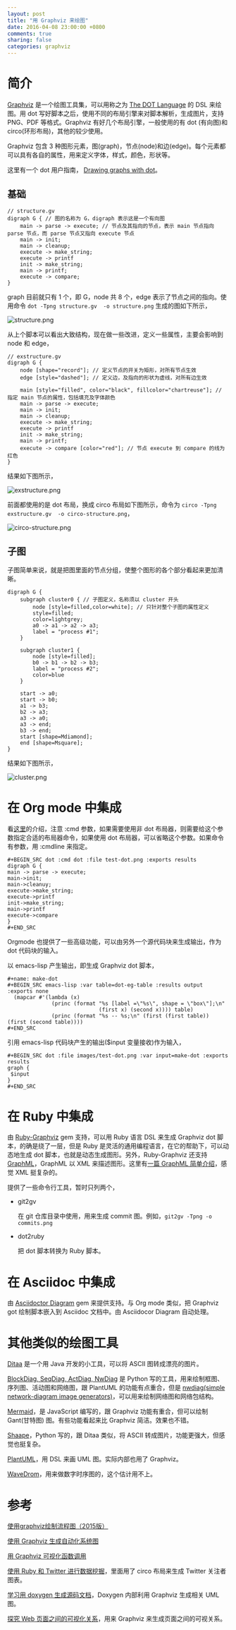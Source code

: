```yaml
---
layout: post
title: "用 Graphviz 来绘图"
date: 2016-04-08 23:00:00 +0800
comments: true
sharing: false
categories: graphviz
---
```

# 简介
[Graphviz](http://www.graphviz.org/) 是一个绘图工具集，可以用称之为 [The DOT Language](http://www.graphviz.org/content/dot-language) 的 DSL 来绘图。用 dot 写好脚本之后，使用不同的布局引擎来对脚本解析，生成图片，支持 PNG、PDF 等格式。Graphviz 有好几个布局引擎，一般使用的有 dot (有向图)和 circo(环形布局)，其他的较少使用。

Graphviz 包含 3 种图形元素，图(graph)，节点(node)和边(edge)。每个元素都可以具有各自的属性，用来定义字体，样式，颜色，形状等。

这里有一个 dot 用户指南， [Drawing graphs with dot](http://www.graphviz.org/pdf/dotguide.pdf)。

## 基础

```
// structure.gv
digraph G { // 图的名称为 G，digraph 表示这是一个有向图
    main -> parse -> execute; // 节点及其指向的节点，表示 main 节点指向 parse 节点，而 parse 节点又指向 execute 节点
    main -> init;
    main -> cleanup;
    execute -> make_string;
    execute -> printf
    init -> make_string;
    main -> printf;
    execute -> compare;
}
```

graph 目前就只有 1 个，即 G，node 共 8 个，edge 表示了节点之间的指向。使用命令 `dot -Tpng structure.gv  -o structure.png` 生成的图如下所示，

![structure.png](/resources/img/206-04-08-graphviz-syntax/structure.png)

从上个脚本可以看出大致结构，现在做一些改进，定义一些属性，主要会影响到 node 和 edge，

```
// exstructure.gv
digraph G {
    node [shape="record"]; // 定义节点的开关为矩形，对所有节点生效
    edge [style="dashed"]; // 定义边，及指向的形状为虚线，对所有边生效

    main [style="filled", color="black", fillcolor="chartreuse"]; // 指定 main 节点的属性，包括填充及字体颜色
    main -> parse -> execute;
    main -> init;
    main -> cleanup;
    execute -> make_string;
    execute -> printf
    init -> make_string;
    main -> printf;
    execute -> compare [color="red"]; // 节点 execute 到 compare 的线为红色
}
```

结果如下图所示，

![exstructure.png](/resources/img/206-04-08-graphviz-syntax/exstructure.png)

前面都使用的是 dot 布局，换成 circo 布局如下图所示，命令为 `circo -Tpng exstructure.gv  -o circo-structure.png`，

![circo-structure.png](/resources/img/206-04-08-graphviz-syntax/circo-structure.png)

## 子图

子图简单来说，就是把图里面的节点分组，使整个图形的各个部分看起来更加清晰。

```
digraph G {
    subgraph cluster0 { // 子图定义，名称须以 cluster 开头
        node [style=filled,color=white]; // 只针对整个子图的属性定义
        style=filled;
        color=lightgrey;
        a0 -> a1 -> a2 -> a3;
        label = "process #1";
    }
    
    subgraph cluster1 {
        node [style=filled];
        b0 -> b1 -> b2 -> b3;
        label = "process #2";
        color=blue
    }
    
    start -> a0;
    start -> b0;
    a1 -> b3;
    b2 -> a3;
    a3 -> a0;
    a3 -> end;
    b3 -> end;
    start [shape=Mdiamond];
    end [shape=Msquare];
}
```

结果如下图所示，

![cluster.png](/resources/img/206-04-08-graphviz-syntax/cluster.png)

# 在 Org mode 中集成
看[这里](http://orgmode.org/worg/org-contrib/babel/languages/ob-doc-dot.html)的介绍，注意 :cmd 参数，如果需要使用非 dot 布局器，则需要给这个参数指定合适的布局器命令，如果使用 dot 布局器，可以省略这个参数。如果命令有参数，用 :cmdline 来指定。

```
#+BEGIN_SRC dot :cmd dot :file test-dot.png :exports results
digraph G {
main -> parse -> execute;
main->init;
main->cleanuy;
execute->make_string;
execute->printf
init->make_string;
main->printf
execute->compare
}
#+END_SRC
```

Orgmode 也提供了一些高级功能，可以由另外一个源代码块来生成输出，作为 dot 代码块的输入。

以 emacs-lisp 产生输出，即生成 Graphviz dot 脚本，

```
#+name: make-dot
#+BEGIN_SRC emacs-lisp :var table=dot-eg-table :results output :exports none
  (mapcar #'(lambda (x)
              (princ (format "%s [label =\"%s\", shape = \"box\"];\n"
                             (first x) (second x)))) table)
              (princ (format "%s -- %s;\n" (first (first table)) (first (second table))))
#+END_SRC
```

引用 emacs-lisp 代码块产生的输出($input 变量接收)作为输入，

```
#+BEGIN_SRC dot :file images/test-dot.png :var input=make-dot :exports results
graph {
 $input
}
#+END_SRC
```

# 在 Ruby 中集成

由 [Ruby-Graphviz](https://github.com/glejeune/Ruby-Graphviz) gem 支持，可以用 Ruby 语言 DSL 来生成 Graphviz dot 脚本，的确是绕了一层，但是 Ruby 是灵活的通用编程语言，在它的帮助下，可以动态地生成 dot 脚本，也就是动态生成图形。另外，Ruby-Graphviz 还支持 [GraphML](http://graphml.graphdrawing.org/)，GraphML 以 XML 来描述图形。这里有[一篇 GraphML 简单介绍](http://my.oschina.net/sulliy/blog/209077)，感觉 XML 挺复杂的。

提供了一些命令行工具，暂时只列两个，

  * git2gv 

    在 git 仓库目录中使用，用来生成 commit 图。例如，`git2gv -Tpng -o commits.png`
    
  * dot2ruby
  
    把 dot 脚本转换为 Ruby 脚本。
    
# 在 Asciidoc 中集成

由 [Asciidoctor Diagram](https://github.com/asciidoctor/asciidoctor-diagram) gem 来提供支持。与 Org mode 类似，把 Graphviz got 绘制脚本嵌入到 Asciidoc 文档中。由 Asciidocor Diagram 自动处理。

# 其他类似的绘图工具
[Ditaa](http://ditaa.sourceforge.net/) 是一个用 Java 开发的小工具，可以将 ASCII 图转成漂亮的图片。

[BlockDiag, SeqDiag, ActDiag, NwDiag](http://blockdiag.com/) 是 Python 写的工具，用来绘制框图、序列图、活动图和网络图，跟 PlantUML 的功能有点重合，但是 [nwdiag(simple network-diagram image generators)](http://blockdiag.com/en/nwdiag/index.html)，可以用来绘制网络图和网络包结构。

[Mermaid](http://knsv.github.io/mermaid/)，是 JavaScript 编写的，跟 Graphviz 功能有重合，但可以绘制 Gant(甘特图) 图。有些功能看起来比 Graphviz 简洁。效果也不错。

[Shaape](https://github.com/christiangoltz/shaape)，Python 写的，跟 Ditaa 类似，将 ASCII 转成图片，功能更强大，但感觉也挺复杂。

[PlantUML](http://plantuml.sourceforge.net/)，用 DSL 来画 UML 图。实际内部也用了 Graphviz。

[WaveDrom](http://wavedrom.com/)，用来做数字时序图的，这个估计用不上。

# 参考

[使用graphviz绘制流程图（2015版）](http://icodeit.org/2015/11/using-graphviz-drawing/)

[使用 Graphviz 生成自动化系统图](https://www.ibm.com/developerworks/cn/aix/library/au-aix-graphviz/)

[用 Graphviz 可视化函数调用](https://www.ibm.com/developerworks/cn/linux/l-graphvis/)

[使用 Ruby 和 Twitter 进行数据挖掘](http://www.ibm.com/developerworks/cn/opensource/os-dataminingrubytwitter/)，里面用了 circo 布局来生成 Twitter 关注者图表。

[学习用 doxygen 生成源码文档](https://www.ibm.com/developerworks/cn/aix/library/au-learningdoxygen/)，Doxygen 内部利用 Graphviz 生成相关 UML 图。

[探究 Web 页面之间的可视化关系](https://www.ibm.com/developerworks/cn/opensource/os-graphviz/)，用来 Graphviz 来生成页面之间的可视关系。
